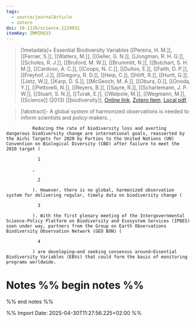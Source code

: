 ```yaml
---
tags:
  - source/journalArticle
  - zotero
doi: 10.1126/science.1229931
itemKey: ZMMIRU33
---
```

>[!metadata]+
> Essential Biodiversity Variables
> [[Pereira, H. M.]], [[Ferrier, S.]], [[Walters, M.]], [[Geller, G. N.]], [[Jongman, R. H. G.]], [[Scholes, R. J.]], [[Bruford, M. W.]], [[Brummitt, N.]], [[Butchart, S. H. M.]], [[Cardoso, A. C.]], [[Coops, N. C.]], [[Dulloo, E.]], [[Faith, D. P.]], [[Freyhof, J.]], [[Gregory, R. D.]], [[Heip, C.]], [[Höft, R.]], [[Hurtt, G.]], [[Jetz, W.]], [[Karp, D. S.]], [[McGeoch, M. A.]], [[Obura, D.]], [[Onoda, Y.]], [[Pettorelli, N.]], [[Reyers, B.]], [[Sayre, R.]], [[Scharlemann, J. P. W.]], [[Stuart, S. N.]], [[Turak, E.]], [[Walpole, M.]], [[Wegmann, M.]], 
> [[Science]] (2013)
> [[biodiversity]], 
> [Online link](https://www.science.org/doi/10.1126/science.1229931), [Zotero Item](zotero://select/library/items/ZMMIRU33), [Local pdf](file://C:/Users/aburg/Documents/references/zotero/storage/JZLYE749/science.1229931.pdf), 

>[!abstract]-
>A global system of harmonized observations is needed to inform scientists and policy-makers.
          , 
            
              Reducing the rate of biodiversity loss and averting dangerous biodiversity change are international goals, reasserted by the Aichi Targets for 2020 by Parties to the United Nations (UN) Convention on Biological Diversity (CBD) after failure to meet the 2010 target (
              
                1
              
              ,
              
                2
              
              ). However, there is no global, harmonized observation system for delivering regular, timely data on biodiversity change (
              
                3
              
              ). With the first plenary meeting of the Intergovernmental Science-Policy Platform on Biodiversity and Ecosystem Services (IPBES) soon under way, partners from the Group on Earth Observations Biodiversity Observation Network (GEO BON) (
              
                4
              
              ) are developing—and seeking consensus around—Essential Biodiversity Variables (EBVs) that could form the basis of monitoring programs worldwide.

# Notes %% begin notes %%

%% end notes %%




%% Import Date: 2025-04-30T11:27:56.225+02:00 %%

